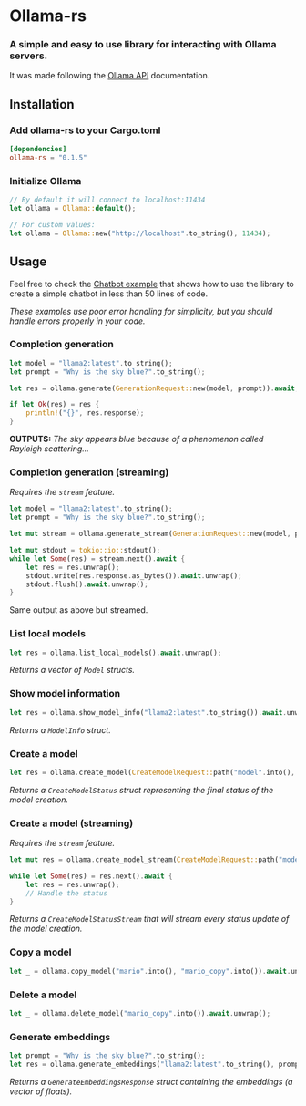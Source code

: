 # Ollama-rs
### A simple and easy to use library for interacting with Ollama servers.
It was made following the [Ollama API](https://github.com/jmorganca/ollama/blob/main/docs/api.md) documentation.

## Installation
### Add ollama-rs to your Cargo.toml
```toml
[dependencies]
ollama-rs = "0.1.5"
```
### Initialize Ollama
```rust
// By default it will connect to localhost:11434
let ollama = Ollama::default();

// For custom values:
let ollama = Ollama::new("http://localhost".to_string(), 11434);
```

## Usage
Feel free to check the [Chatbot example](examples/basic_chatbot.rs) that shows how to use the library to create a simple chatbot in less than 50 lines of code.

*These examples use poor error handling for simplicity, but you should handle errors properly in your code.*
### Completion generation
```rust
let model = "llama2:latest".to_string();
let prompt = "Why is the sky blue?".to_string();

let res = ollama.generate(GenerationRequest::new(model, prompt)).await;

if let Ok(res) = res {
    println!("{}", res.response);
}
```
**OUTPUTS:** *The sky appears blue because of a phenomenon called Rayleigh scattering...*
### Completion generation (streaming)
*Requires the `stream` feature.*
```rust
let model = "llama2:latest".to_string();
let prompt = "Why is the sky blue?".to_string();

let mut stream = ollama.generate_stream(GenerationRequest::new(model, prompt)).await.unwrap();

let mut stdout = tokio::io::stdout();
while let Some(res) = stream.next().await {
    let res = res.unwrap();
    stdout.write(res.response.as_bytes()).await.unwrap();
    stdout.flush().await.unwrap();
}
```
Same output as above but streamed.
### List local models
```rust
let res = ollama.list_local_models().await.unwrap();
```
*Returns a vector of `Model` structs.*
### Show model information
```rust
let res = ollama.show_model_info("llama2:latest".to_string()).await.unwrap();
```
*Returns a `ModelInfo` struct.*
### Create a model
```rust
let res = ollama.create_model(CreateModelRequest::path("model".into(), "/tmp/Modelfile.example".into())).await.unwrap();
```
*Returns a `CreateModelStatus` struct representing the final status of the model creation.*
### Create a model (streaming)
*Requires the `stream` feature.*
```rust
let mut res = ollama.create_model_stream(CreateModelRequest::path("model".into(), "/tmp/Modelfile.example".into())).await.unwrap();

while let Some(res) = res.next().await {
    let res = res.unwrap();
    // Handle the status
}
```
*Returns a `CreateModelStatusStream` that will stream every status update of the model creation.*
### Copy a model
```rust
let _ = ollama.copy_model("mario".into(), "mario_copy".into()).await.unwrap();
```
### Delete a model
```rust
let _ = ollama.delete_model("mario_copy".into()).await.unwrap();
```
### Generate embeddings
```rust
let prompt = "Why is the sky blue?".to_string();
let res = ollama.generate_embeddings("llama2:latest".to_string(), prompt, None).await.unwrap();
```
*Returns a `GenerateEmbeddingsResponse` struct containing the embeddings (a vector of floats).*
